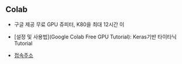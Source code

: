 ## Colab

- 구글 제공 무료 GPU 쥬피터, K80을 최대 12시간 이

- [설정 및 사용법](Google Colab Free GPU Tutorial): Keras기반 타이타닉 Tutorial 

- [접속주소](https://colab.research.google.com)